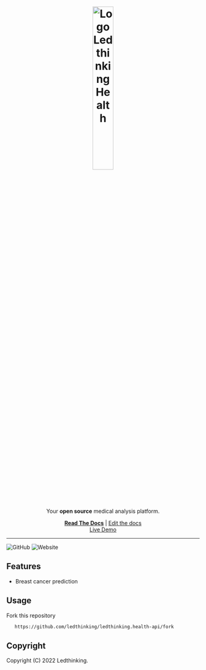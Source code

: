 <div align="center">
    <h1><img width="33%" src="https://user-images.githubusercontent.com/43012757/200094891-e899c845-3758-44b6-b87f-c04670c54677.png" alt="Logo Ledthinking Health"></h1>
    <p>Your <strong>open source</strong> medical analysis platform.</p>
</div>

<div align="center">
  <a href="https://docs.health.ledthinking.app/"><strong>Read The Docs</strong></a> |
  <a href="https://github.com/clebsonf/ld.health/tree/main/docs/">Edit the docs</a>
</div>
<div align="center">
  <a href="https://docs.health.ledthinking.app/">Live Demo</a>
</div>

<hr />

![GitHub](https://img.shields.io/github/license/clebsonf/ld.health)
![Website](https://img.shields.io/website?url=https%3A%2F%2Fhealth.ledthinking.app)

## Features
* Breast cancer prediction 

## Usage
Fork this repository
```bash
   https://github.com/ledthinking/ledthinking.health-api/fork
```
## Copyright
Copyright (C) 2022 Ledthinking.

